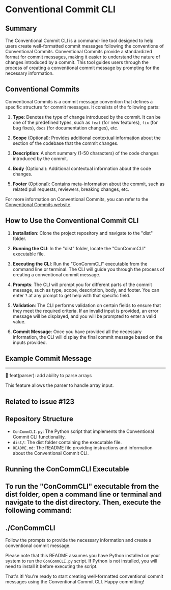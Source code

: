# Conventional Commit CLI

## Summary
The Conventional Commit CLI is a command-line tool designed to help users create well-formatted commit messages following the conventions of Conventional Commits. Conventional Commits provide a standardized format for commit messages, making it easier to understand the nature of changes introduced by a commit. This tool guides users through the process of creating a conventional commit message by prompting for the necessary information.

## Conventional Commits
Conventional Commits is a commit message convention that defines a specific structure for commit messages. It consists of the following parts:

1. **Type**: Denotes the type of change introduced by the commit. It can be one of the predefined types, such as `feat` (for new features), `fix` (for bug fixes), `docs` (for documentation changes), etc.

2. **Scope** (Optional): Provides additional contextual information about the section of the codebase that the commit changes.

3. **Description**: A short summary (1-50 characters) of the code changes introduced by the commit.

4. **Body** (Optional): Additional contextual information about the code changes.

5. **Footer** (Optional): Contains meta-information about the commit, such as related pull requests, reviewers, breaking changes, etc.

For more information on Conventional Commits, you can refer to the [Conventional Commits website](https://www.conventionalcommits.org/en/v1.0.0/).

## How to Use the Conventional Commit CLI

1. **Installation**: Clone the project repository and navigate to the "dist" folder.

2. **Running the CLI**: In the "dist" folder, locate the "ConCommCLI" executable file.

3. **Executing the CLI**: Run the "ConCommCLI" executable from the command line or terminal. The CLI will guide you through the process of creating a conventional commit message.

4. **Prompts**: The CLI will prompt you for different parts of the commit message, such as type, scope, description, body, and footer. You can enter `?` at any prompt to get help with that specific field.

5. **Validation**: The CLI performs validation on certain fields to ensure that they meet the required criteria. If an invalid input is provided, an error message will be displayed, and you will be prompted to enter a valid value.

6. **Commit Message**: Once you have provided all the necessary information, the CLI will display the final commit message based on the inputs provided.

## Example Commit Message
--------------------
🚀 feat(parser): add ability to parse arrays

This feature allows the parser to handle array input.

Related to issue #123
--------------------
## Repository Structure
- `ConCommCLI.py`: The Python script that implements the Conventional Commit CLI functionality.
- `dist/`: The dist folder containing the executable file.
- `README.md`: The README file providing instructions and information about the Conventional Commit CLI.

## Running the ConCommCLI Executable
To run the "ConCommCLI" executable from the dist folder, open a command line or terminal and navigate to the dist directory. Then, execute the following command:
--------------------
./ConCommCLI
--------------------
Follow the prompts to provide the necessary information and create a conventional commit message.

Please note that this README assumes you have Python installed on your system to run the `ConCommCLI.py` script. If Python is not installed, you will need to install it before executing the script.

That's it! You're ready to start creating well-formatted conventional commit messages using the Conventional Commit CLI. Happy committing!

